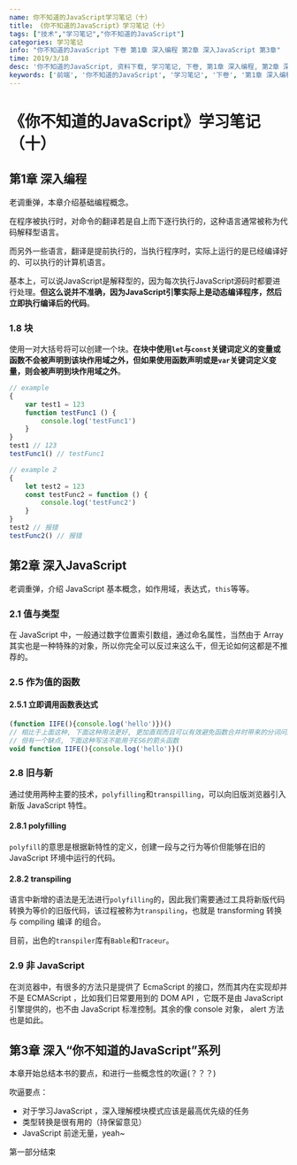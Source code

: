 ```yaml
---
name: 你不知道的JavaScript学习笔记（十）
title: 《你不知道的JavaScript》学习笔记（十）
tags: ["技术","学习笔记","你不知道的JavaScript"]
categories: 学习笔记
info: "你不知道的JavaScript 下卷 第1章 深入编程 第2章 深入JavaScript 第3章"
time: 2019/3/18
desc: '你不知道的JavaScript, 资料下载, 学习笔记, 下卷, 第1章 深入编程, 第2章 深入JavaScript, 第3章'
keywords: ['前端', '你不知道的JavaScript', '学习笔记', '下卷', '第1章 深入编程', '第2章 深入JavaScript', '第3章']
---
```


# 《你不知道的JavaScript》学习笔记（十）

## 第1章 深入编程

老调重弹，本章介绍基础编程概念。

在程序被执行时，对命令的翻译若是自上而下逐行执行的，这种语言通常被称为代码解释型语言。

而另外一些语言，翻译是提前执行的，当执行程序时，实际上运行的是已经编译好的、可以执行的计算机语言。

基本上，可以说JavaScript是解释型的，因为每次执行JavaScript源码时都要进行处理。**但这么说并不准确，因为JavaScript引擎实际上是动态编译程序，然后立即执行编译后的代码**。

### 1.8 块

使用一对大括号将可以创建一个块。**在块中使用`let`与`const`关键词定义的变量或函数不会被声明到该块作用域之外，但如果使用函数声明或是`var`关键词定义变量，则会被声明到块作用域之外**。

```javascript
// example
{
    var test1 = 123
    function testFunc1 () {
        console.log('testFunc1')
    }
}
test1 // 123
testFunc1() // testFunc1

// example 2
{
    let test2 = 123
    const testFunc2 = function () {
        console.log('testFunc2')
    }
}
test2 // 报错
testFunc2() // 报错
```

## 第2章 深入JavaScript

老调重弹，介绍 JavaScript 基本概念，如作用域，表达式，`this`等等。

### 2.1 值与类型

在 JavaScript 中，一般通过数字位置索引数组，通过命名属性，当然由于 Array 其实也是一种特殊的对象，所以你完全可以反过来这么干，但无论如何这都是不推荐的。

### 2.5 作为值的函数

#### 2.5.1 立即调用函数表达式

```javascript
(function IIFE(){console.log('hello')})()
// 相比于上面这种, 下面这种用法更好, 更加直观而且可以有效避免函数合并时带来的分词问题
// 但有一个缺点, 下面这种写法不能用于ES6的箭头函数
void function IIFE(){console.log('hello')}()
```

### 2.8 旧与新

通过使用两种主要的技术，`polyfilling`和`transpilling`，可以向旧版浏览器引入新版 JavaScript 特性。

#### 2.8.1 polyfilling

`polyfill`的意思是根据新特性的定义，创建一段与之行为等价但能够在旧的 JavaScript 环境中运行的代码。

#### 2.8.2 transpiling

语言中新增的语法是无法进行`polyfilling`的，因此我们需要通过工具将新版代码转换为等价的旧版代码，该过程被称为`transpiling`，也就是 transforming 转换 与 compiling 编译 的组合。

目前，出色的`transpiler`库有`Bable`和`Traceur`。

### 2.9 非 JavaScript

在浏览器中，有很多的方法只是提供了 EcmaScript 的接口，然而其内在实现却并不是 ECMAScript ，比如我们日常要用到的 DOM API ，它既不是由 JavaScript 引擎提供的，也不由 JavaScript 标准控制。其余的像 console 对象， alert 方法也是如此。

## 第3章 深入“你不知道的JavaScript”系列

本章开始总结本书的要点，和进行一些概念性的吹逼(？？？)

吹逼要点：

- 对于学习JavaScript ，深入理解模块模式应该是最高优先级的任务
- 类型转换是很有用的（持保留意见）
- JavaScript 前途无量，yeah~

第一部分结束